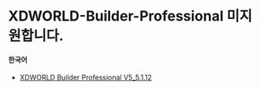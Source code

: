 # XDWORLD-Builder-Professional 미지원합니다.

#### 한국어 
- [XDWORLD Builder Professional V5_5.1.12](https://www.egiscloud.com/builder/product/XDWORLD_Builder_Professional_V5_5.1.12.zip)
